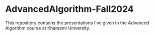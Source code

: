# AdvancedAlgorithm-Fall2024
This repository contains the presentations I’ve given in the Advanced Algorithm course at Kharazmi University.
